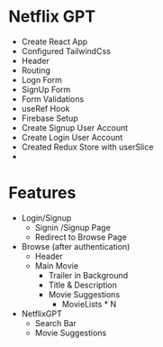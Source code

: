 # Netflix GPT

- Create React App
- Configured TailwindCss
- Header
- Routing
- Logn Form
- SignUp Form
- Form Validations
- useRef Hook
- Firebase Setup
- Create Signup User Account
- Create Login User Account
- Created Redux Store with userSlice
- 




# Features
- Login/Signup 
    - Signin /Signup Page
    - Redirect to Browse Page
- Browse (after authentication)
    - Header
    - Main Movie
        - Trailer in Background
        - Title & Description
        - Movie Suggestions
            - MovieLists * N
- NetflixGPT
    - Search Bar
    - Movie Suggestions 